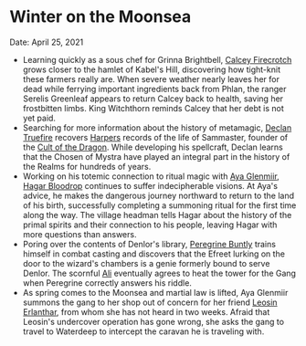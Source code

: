 # Winter on the Moonsea

Date: April 25, 2021

- Learning quickly as a sous chef for Grinna Brightbell, [Calcey Firecrotch](../Characters/Calcey%20Firecrotch/%21index.md) grows closer to the hamlet of Kabel's Hill, discovering how tight-knit these farmers really are. When severe weather nearly leaves her for dead while ferrying important ingredients back from Phlan, the ranger Serelis Greenleaf appears to return Calcey back to health, saving her frostbitten limbs. King Witchthorn reminds Calcey that her debt is not yet paid.
- Searching for more information about the history of metamagic, [Declan Truefire](../Characters/Declan%20Truefire/%21index.md) recovers [Harpers](../Factions/Harpers.md) records of the life of Sammaster, founder of the [Cult of the Dragon](../Factions/Cult%20of%20the%20Dragon.md). While developing his spellcraft, Declan learns that the Chosen of Mystra have played an integral part in the history of the Realms for hundreds of years.
- Working on his totemic connection to ritual magic with [Aya Glenmiir](../Characters/Aya%20Glenmiir.md), [Hagar Bloodrop](../Characters/Hagar%20Bloodrop/%21index.md)  continues to suffer indecipherable visions. At Aya's advice, he makes the dangerous journey northward to return to the land of his birth, successfully completing a summoning ritual for the first time along the way. The village headman tells Hagar about the history of the primal spirits and their connection to his people, leaving Hagar with more questions than answers.
- Poring over the contents of Denlor's library, [Peregrine Buntly](../Characters/Peregrine%20Buntly/%21index.md) trains himself in combat casting and discovers that the Efreet lurking on the door to the wizard's chambers is a genie formerly bound to serve Denlor. The scornful [Ali](../Characters/Ali/%21index.md) eventually agrees to heat the tower for the Gang when Peregrine correctly answers his riddle.
- As spring comes to the Moonsea and martial law is lifted, Aya Glenmiir summons the gang to her shop out of concern for her friend [Leosin Erlanthar](../Characters/Leosin%20Erlanthar.md), from whom she has not heard in two weeks. Afraid that Leosin's undercover operation has gone wrong, she asks the gang to travel to Waterdeep to intercept the caravan he is traveling with.